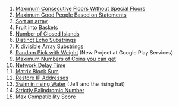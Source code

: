 1. [Maximum Consecutive Floors Without Special Floors]()
2. [Maximum Good People Based on Statements]()
3. [Sort an array](https://leetcode.com/problems/sort-an-array/submissions/882906826/)
4. [Fruit into Baskets]()
5. [Number of Closed Islands]()
6. [Distinct Echo Substrings]()
7. [K divisible Array Substrings]()
8. [Random Pick with Weight](https://leetcode.com/problems/random-pick-with-weight/submissions/883069905/) (New Project at Google Play Services)
9. [Maximum Numbers of Coins you can get]()
10. [Network Delay Time]()
11. [Matrix Block Sum]()
12. [Restore IP Addresses](https://leetcode.com/problems/restore-ip-addresses/submissions/882183296/)
13. [Swim in rising Water]() (Jeff and the rising hat)
14. [Strictly Palindromic Number]()
15. [Max Compatibility Score]()

